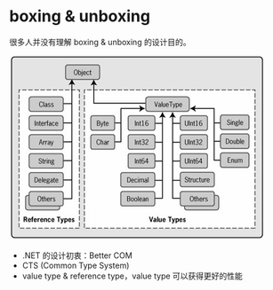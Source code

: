 # boxing & unboxing

很多人并没有理解 boxing & unboxing 的设计目的。

![](images/2019_04_01_boxing_and_unboxing/common_type_system.png)

 * .NET 的设计初衷：Better COM
 * CTS (Common Type System)
 * value type & reference type，value type 可以获得更好的性能
